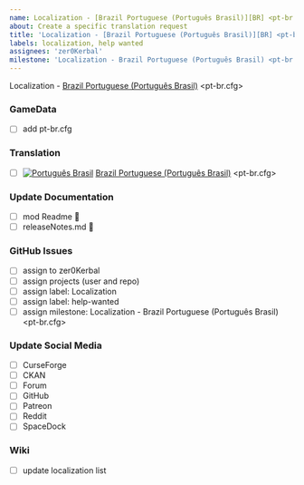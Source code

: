```yaml
---
name: Localization - [Brazil Portuguese (Português Brasil)][BR] <pt-br.cfg>  
about: Create a specific translation request
title: 'Localization - [Brazil Portuguese (Português Brasil)][BR] <pt-br.cfg>  '
labels: localization, help wanted
assignees: 'zer0Kerbal'
milestone: 'Localization - Brazil Portuguese (Português Brasil) <pt-br.cfg> '
---
```


Localization - [Brazil Portuguese (Português Brasil)][BR] <pt-br.cfg> 

### GameData

- [ ] add pt-br.cfg  

### Translation

- [ ] [![Português Brasil][BR]][BR] [Brazil Portuguese (Português Brasil)][BR] <pt-br.cfg>  

[BR]: https://raw.githubusercontent.com/zer0Kerbal/zer0Kerbal/zed'K/Localization/img/Brazilian-flag-sm.png "Brazil" 

### Update Documentation

- [ ]  mod Readme 🔢 
- [ ]  releaseNotes.md 🧾 

### GitHub Issues

- [ ] assign to zer0Kerbal
- [ ] assign projects (user and repo)
- [ ] assign label: Localization
- [ ] assign label: help-wanted
- [ ] assign milestone: Localization - Brazil Portuguese (Português Brasil) <pt-br.cfg>

### Update Social Media

- [ ] CurseForge
- [ ] CKAN
- [ ] Forum
- [ ] GitHub
- [ ] Patreon
- [ ] Reddit
- [ ] SpaceDock

### Wiki

- [ ] update localization list 
  
<!-- Localization -->
[URL:lclztn]: https://github.com/zer0Kerbal/lclztn/blob/master/readme.md "Localization" 
[URL:qs]: https://github.com/zer0Kerbal/lclztn/blob/master/quickstart.md "Quick Start" 